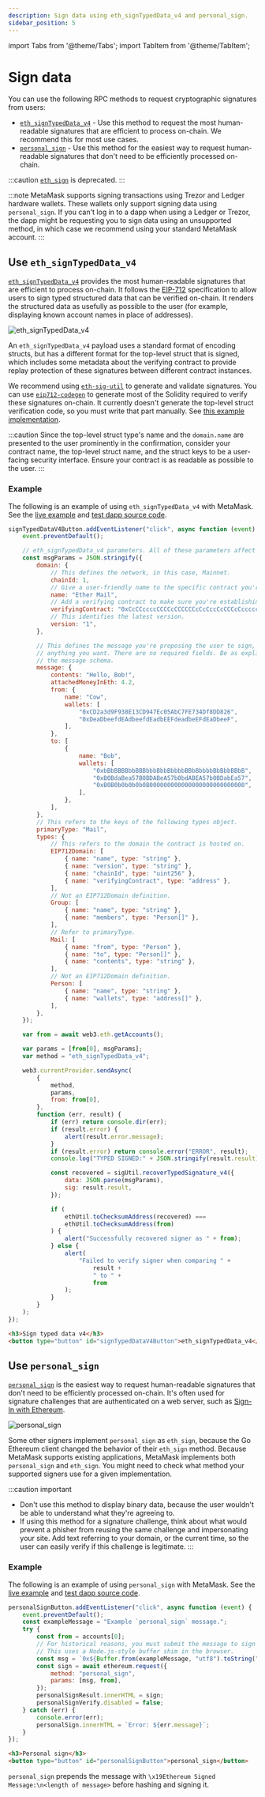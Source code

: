 ```yaml
---
description: Sign data using eth_signTypedData_v4 and personal_sign.
sidebar_position: 5
---
```


import Tabs from '@theme/Tabs';
import TabItem from '@theme/TabItem';

# Sign data

You can use the following RPC methods to request cryptographic signatures from users:

- [`eth_signTypedData_v4`](#use-eth_signtypeddata_v4) - Use this method to request the most human-readable
  signatures that are efficient to process on-chain.
  We recommend this for most use cases.
- [`personal_sign`](#use-personal_sign) - Use this method for the easiest way to request human-readable
  signatures that don't need to be efficiently processed on-chain.

:::caution
[`eth_sign`](../../concepts/signing-methods.md#eth_sign) is deprecated.
:::

:::note
MetaMask supports signing transactions using Trezor and Ledger hardware wallets.
These wallets only support signing data using `personal_sign`.
If you can't log in to a dapp when using a Ledger or Trezor, the dapp might be requesting you to
sign data using an unsupported method, in which case we recommend using your standard MetaMask account.
:::

## Use `eth_signTypedData_v4`

[`eth_signTypedData_v4`](/wallet/reference/eth_signTypedData_v4)
provides the most human-readable signatures that are efficient to process on-chain.
It follows the [EIP-712](https://eips.ethereum.org/EIPS/eip-712) specification to allow users to sign
typed structured data that can be verified on-chain.
It renders the structured data as usefully as possible to the user (for example, displaying known
account names in place of addresses).

<p align="center">

![eth_signTypedData_v4](../../assets/signTypedData.png)

</p>

An `eth_signTypedData_v4` payload uses a standard format of encoding structs, but has a different
format for the top-level struct that is signed, which includes some metadata about the verifying
contract to provide replay protection of these signatures between different contract instances.

We recommend using [`eth-sig-util`](https://github.com/MetaMask/eth-sig-util) to generate and
validate signatures.
You can use [`eip712-codegen`](https://github.com/danfinlay/eip712-codegen#readme) to generate most
of the Solidity required to verify these signatures on-chain.
It currently doesn't generate the top-level struct verification code, so you must write that part manually.
See
[this example implementation](https://github.com/delegatable/delegatable-sol/blob/fb34bb259890417285f7185bc6500fb0ab8bf86f/contracts/Delegatable.sol#L80).

:::caution
Since the top-level struct type's name and the `domain.name` are presented to the user prominently
in the confirmation, consider your contract name, the top-level struct name, and the struct keys to
be a user-facing security interface.
Ensure your contract is as readable as possible to the user.
:::

### Example

The following is an example of using `eth_signTypedData_v4` with MetaMask.
See the [live example](https://metamask.github.io/test-dapp/#signTypedDataV4) and
[test dapp source code](https://github.com/MetaMask/test-dapp).

<Tabs>
<TabItem value="JavaScript">

```javascript
signTypedDataV4Button.addEventListener("click", async function (event) {
    event.preventDefault();

    // eth_signTypedData_v4 parameters. All of these parameters affect the resulting signature.
    const msgParams = JSON.stringify({
        domain: {
            // This defines the network, in this case, Mainnet.
            chainId: 1,
            // Give a user-friendly name to the specific contract you're signing for.
            name: "Ether Mail",
            // Add a verifying contract to make sure you're establishing contracts with the proper entity.
            verifyingContract: "0xCcCCccccCCCCcCCCCCCcCcCccCcCCCcCcccccccC",
            // This identifies the latest version.
            version: "1",
        },

        // This defines the message you're proposing the user to sign, is dapp-specific, and contains
        // anything you want. There are no required fields. Be as explicit as possible when building out
        // the message schema.
        message: {
            contents: "Hello, Bob!",
            attachedMoneyInEth: 4.2,
            from: {
                name: "Cow",
                wallets: [
                    "0xCD2a3d9F938E13CD947Ec05AbC7FE734Df8DD826",
                    "0xDeaDbeefdEAdbeefdEadbEEFdeadbeEFdEaDbeeF",
                ],
            },
            to: [
                {
                    name: "Bob",
                    wallets: [
                        "0xbBbBBBBbbBBBbbbBbbBbbbbBBbBbbbbBbBbbBBbB",
                        "0xB0BdaBea57B0BDABeA57b0bdABEA57b0BDabEa57",
                        "0xB0B0b0b0b0b0B000000000000000000000000000",
                    ],
                },
            ],
        },
        // This refers to the keys of the following types object.
        primaryType: "Mail",
        types: {
            // This refers to the domain the contract is hosted on.
            EIP712Domain: [
                { name: "name", type: "string" },
                { name: "version", type: "string" },
                { name: "chainId", type: "uint256" },
                { name: "verifyingContract", type: "address" },
            ],
            // Not an EIP712Domain definition.
            Group: [
                { name: "name", type: "string" },
                { name: "members", type: "Person[]" },
            ],
            // Refer to primaryType.
            Mail: [
                { name: "from", type: "Person" },
                { name: "to", type: "Person[]" },
                { name: "contents", type: "string" },
            ],
            // Not an EIP712Domain definition.
            Person: [
                { name: "name", type: "string" },
                { name: "wallets", type: "address[]" },
            ],
        },
    });

    var from = await web3.eth.getAccounts();

    var params = [from[0], msgParams];
    var method = "eth_signTypedData_v4";

    web3.currentProvider.sendAsync(
        {
            method,
            params,
            from: from[0],
        },
        function (err, result) {
            if (err) return console.dir(err);
            if (result.error) {
                alert(result.error.message);
            }
            if (result.error) return console.error("ERROR", result);
            console.log("TYPED SIGNED:" + JSON.stringify(result.result));

            const recovered = sigUtil.recoverTypedSignature_v4({
                data: JSON.parse(msgParams),
                sig: result.result,
            });

            if (
                ethUtil.toChecksumAddress(recovered) ===
                ethUtil.toChecksumAddress(from)
            ) {
                alert("Successfully recovered signer as " + from);
            } else {
                alert(
                    "Failed to verify signer when comparing " +
                        result +
                        " to " +
                        from
                );
            }
        }
    );
});
```

</TabItem>
<TabItem value="HTML">

```html
<h3>Sign typed data v4</h3>
<button type="button" id="signTypedDataV4Button">eth_signTypedData_v4</button>
```

</TabItem>
</Tabs>

## Use `personal_sign`

[`personal_sign`](/wallet/reference/personal_sign) is the
easiest way to request human-readable signatures that don't need to be efficiently processed on-chain.
It's often used for signature challenges that are authenticated on a web server, such as
[Sign-In with Ethereum](siwe.md).

<p align="center">

![personal_sign](../../assets/personal_sign.png)

</p>

Some other signers implement `personal_sign` as `eth_sign`, because the Go Ethereum client changed
the behavior of their `eth_sign` method.
Because MetaMask supports existing applications, MetaMask implements both `personal_sign` and `eth_sign`.
You might need to check what method your supported signers use for a given implementation.

:::caution important
- Don't use this method to display binary data, because the user wouldn't be able to understand what
  they're agreeing to.
- If using this method for a signature challenge, think about what would prevent a phisher from
  reusing the same challenge and impersonating your site.
  Add text referring to your domain, or the current time, so the user can easily verify if this
  challenge is legitimate.
:::

### Example

The following is an example of using `personal_sign` with MetaMask.
See the [live example](https://metamask.github.io/test-dapp/#personalSign) and
[test dapp source code](https://github.com/MetaMask/test-dapp).

<Tabs>
<TabItem value="JavaScript">

```javascript
personalSignButton.addEventListener("click", async function (event) {
    event.preventDefault();
    const exampleMessage = "Example `personal_sign` message.";
    try {
        const from = accounts[0];
        // For historical reasons, you must submit the message to sign in hex-encoded UTF-8.
        // This uses a Node.js-style buffer shim in the browser.
        const msg = `0x${Buffer.from(exampleMessage, "utf8").toString("hex")}`;
        const sign = await ethereum.request({
            method: "personal_sign",
            params: [msg, from],
        });
        personalSignResult.innerHTML = sign;
        personalSignVerify.disabled = false;
    } catch (err) {
        console.error(err);
        personalSign.innerHTML = `Error: ${err.message}`;
    }
});
```

</TabItem>
<TabItem value="HTML">

```html
<h3>Personal sign</h3>
<button type="button" id="personalSignButton">personal_sign</button>
```

</TabItem>
</Tabs>

`personal_sign` prepends the message with `\x19Ethereum Signed Message:\n<length of message>` before
hashing and signing it.
